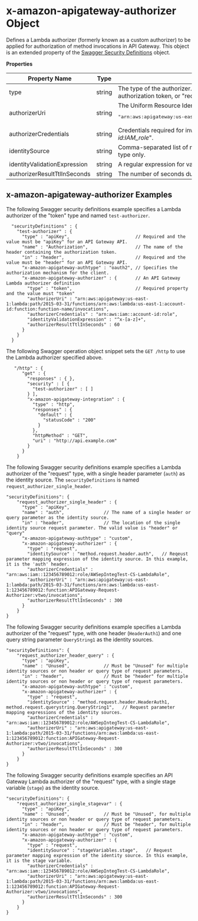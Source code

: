 # x\-amazon\-apigateway\-authorizer Object<a name="api-gateway-swagger-extensions-authorizer"></a>

 Defines a Lambda authorizer \(formerly known as a custom authorizer\) to be applied for authorization of method invocations in API Gateway\. This object is an extended property of the [Swagger Security Definitions](https://github.com/OAI/OpenAPI-Specification/blob/master/versions/2.0.md#security-definitions-object) object\. 


**Properties**  

| Property Name | Type | Description | 
| --- | --- | --- | 
| type | string |   The type of the authorizer\. This is a required property and the value must be "token", for an authorizer with the caller identity embedded in an authorization token, or "request", for an authorizer with the caller identity contained in request parameters\.   | 
| authorizerUri | string |   The Uniform Resource Identifier \(URI\) of the authorizer Lambda function\. The syntax is as follows:  <pre>"arn:aws:apigateway:us-east-1:lambda:path/2015-03-31/functions/arn:aws:lambda:us-east-1:account-id:function:auth_function_name/invocations"</pre>  | 
| authorizerCredentials | string |   Credentials required for invoking the authorizer, if any, in the form of an ARN of an IAM execution role\. For example, "arn:aws:iam::*account\-id*:*IAM\_role*"\.   | 
| identitySource | string |  Comma\-separated list of mapping expressions of the request parameters as the identity source\. Applicable for the authorizer of the "request" type only\.   | 
| identityValidationExpression | string |   A regular expression for validating the token as the incoming identity\. For example, "^x\-\[a\-z\]\+"\.   | 
| authorizerResultTtlInSeconds | string |   The number of seconds during which the resulting IAM policy is cached\.   | 

## x\-amazon\-apigateway\-authorizer Examples<a name="api-gateway-swagger-extensions-authorizer-example"></a>

The following Swagger security definitions example specifies a Lambda authorizer of the "token" type and named `test-authorizer`\.

```
  "securityDefinitions" : {
    "test-authorizer" : {
      "type" : "apiKey",                         // Required and the value must be "apiKey" for an API Gateway API.
      "name" : "Authorization",                  // The name of the header containing the authorization token.
      "in" : "header",                           // Required and the value must be "header" for an API Gateway API.
      "x-amazon-apigateway-authtype" : "oauth2", // Specifies the authorization mechanism for the client.
      "x-amazon-apigateway-authorizer" : {       // An API Gateway Lambda authorizer definition
        "type" : "token",                        // Required property and the value must "token"
        "authorizerUri" : "arn:aws:apigateway:us-east-1:lambda:path/2015-03-31/functions/arn:aws:lambda:us-east-1:account-id:function:function-name/invocations",
        "authorizerCredentials" : "arn:aws:iam::account-id:role",
        "identityValidationExpression" : "^x-[a-z]+",
        "authorizerResultTtlInSeconds" : 60
      }
    }
  }
```

The following Swagger operation object snippet sets the `GET /http` to use the Lambda authorizer specified above\.

```
   "/http" : {
      "get" : {
        "responses" : { },
        "security" : [ {
          "test-authorizer" : [ ]
        } ],
        "x-amazon-apigateway-integration" : {
          "type" : "http",
          "responses" : {
            "default" : {
              "statusCode" : "200"
            }
          },
          "httpMethod" : "GET",
          "uri" : "http://api.example.com"
        }
      }
    }
```

The following Swagger security definitions example specifies a Lambda authorizer of the "request" type, with a single header parameter \(`auth`\) as the identity source\. The `securityDefinitions` is named `request_authorizer_single_header`\.

```
"securityDefinitions": {
    "request_authorizer_single_header" : {
      "type" : "apiKey",
      "name" : "auth",               // The name of a single header or query parameter as the identity source.
      "in" : "header",               // The location of the single identity source request parameter. The valid value is "header" or "query"
      "x-amazon-apigateway-authtype" : "custom",
      "x-amazon-apigateway-authorizer" : {
        "type" : "request",
        "identitySource" : "method.request.header.auth",   // Reqeust parameter mapping expression of the identity source. In this example, it is the 'auth' header.
        "authorizerCredentials" : "arn:aws:iam::123456789012:role/AWSepIntegTest-CS-LambdaRole",
        "authorizerUri" : "arn:aws:apigateway:us-east-1:lambda:path/2015-03-31/functions/arn:aws:lambda:us-east-1:123456789012:function:APIGateway-Request-Authorizer:vtwo/invocations",
        "authorizerResultTtlInSeconds" : 300
      }
    }
}
```

The following Swagger security definitions example specifies a Lambda authorizer of the "request" type, with one header \(`HeaderAuth1`\) and one query string parameter `QueryString1` as the identity sources\.

```
"securityDefinitions": {
    "request_authorizer_header_query" : {
      "type" : "apiKey",
      "name" : "Unused",             // Must be "Unused" for multiple identity sources or non header or query type of request parameters.
      "in" : "header",               // Must be "header" for multiple identity sources or non header or query type of request parameters.
      "x-amazon-apigateway-authtype" : "custom",
      "x-amazon-apigateway-authorizer" : {
        "type" : "request",
        "identitySource" : "method.request.header.HeaderAuth1, method.request.querystring.QueryString1",   // Request parameter mapping expressions of the identity sources.
        "authorizerCredentials" : "arn:aws:iam::123456789012:role/AWSepIntegTest-CS-LambdaRole",
        "authorizerUri" : "arn:aws:apigateway:us-east-1:lambda:path/2015-03-31/functions/arn:aws:lambda:us-east-1:123456789012:function:APIGateway-Request-Authorizer:vtwo/invocations",
        "authorizerResultTtlInSeconds" : 300
      }
    }
}
```

The following Swagger security definitions example specifies an API Gateway Lambda authorizer of the "request" type, with a single stage variable \(`stage`\) as the identity source\. 

```
"securityDefinitions": {
    "request_authorizer_single_stagevar" : {
      "type" : "apiKey",
      "name" : "Unused",             // Must be "Unused", for multiple identity sources or non header or query type of request parameters.
      "in" : "header",               // Must be "header", for multiple identity sources or non header or query type of request parameters.
      "x-amazon-apigateway-authtype" : "custom",
      "x-amazon-apigateway-authorizer" : {
        "type" : "request",
        "identitySource" : "stageVariables.stage",   // Request parameter mapping expression of the identity source. In this example, it is the stage variable.
        "authorizerCredentials" : "arn:aws:iam::123456789012:role/AWSepIntegTest-CS-LambdaRole",
        "authorizerUri" : "arn:aws:apigateway:us-east-1:lambda:path/2015-03-31/functions/arn:aws:lambda:us-east-1:123456789012:function:APIGateway-Request-Authorizer:vtwo/invocations",
        "authorizerResultTtlInSeconds" : 300
      }
    }
}
```